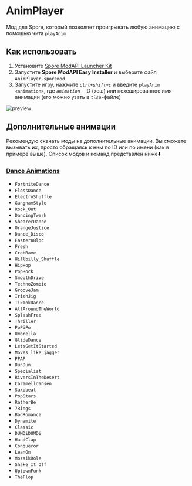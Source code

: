 # AnimPlayer
Мод для Spore, который позволяет проигрывать любую анимацию с помощью чита `playAnim`

## Как использовать
1. Установите [Spore ModAPI Launcher Kit](http://davoonline.com/sporemodder/rob55rod/ModAPI/Public/index.html)
2. Запустите **Spore ModAPI Easy Installer** и выберите файл `AnimPlayer.sporemod`
3. Запустите игру, нажмите *`ctrl+shift+c`* и введите `playAnim <animation>`, где *`animation`* - ID (хеш) или нехешированное имя анимации (его можно узать в *`tlsa`*-файле)

![preview](Preview.gif)

## Дополнительные анимации
Рекомендую скачать моды на дополнительные анимации. Вы сможете вызывать их, просто обращаясь к ним по ID или по имени (как в примере выше). Список модов и команд представлен ниже⬇️

### [Dance Animations](https://davoonline.com/phpBB3/viewtopic.php?t=9826)
+ `FortniteDance`
+ `FlossDance`
+ `ElectroShuffle`
+ `GangnamStyle`
+ `Rock_Out`
+ `DancingTwerk`
+ `ShearerDance`
+ `OrangeJustice`
+ `Dance_Disco`
+ `EasternBloc`
+ `Fresh`
+ `CrabRave`
+ `Hillbilly_Shuffle`
+ `HipHop`
+ `PopRock`
+ `SmoothDrive`
+ `TechnoZombie`
+ `GrooveJam`
+ `IrishJig`
+ `TikTokDance`
+ `AllAroundTheWorld`
+ `SplashFree`
+ `Thriller`
+ `PoPiPo`
+ `Umbrella`
+ `GlideDance`
+ `LetsGetItStarted`
+ `Moves_like_jagger`
+ `PPAP`
+ `DunDun`
+ `Specialist`
+ `RiversInTheDesert`
+ `Caramelldansen`
+ `Saxobeat`
+ `PopStars`
+ `RatherBe`
+ `7Rings`
+ `BadRomance`
+ `Dynamite`
+ `Classic`
+ `DUMDiDUMDi`
+ `HandClap`
+ `Conqueror`
+ `LeanOn`
+ `MozaikRole`
+ `Shake_It_Off`
+ `UptownFunk`
+ `TheFlop`
